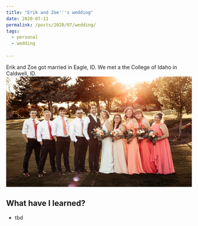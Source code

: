 ```yaml
---
title: "Erik and Zoe'''s wedding"
date: 2020-07-11
permalink: /posts/2020/07/wedding/
tags:
  - personal
  - wedding

---
```


Erik and Zoe got married in Eagle, ID. We met a the College of Idaho in Caldwell, ID.
<img src="/images/wedding.jpg" height="300" width="700"/><br>

What have I learned?
-------
* tbd
